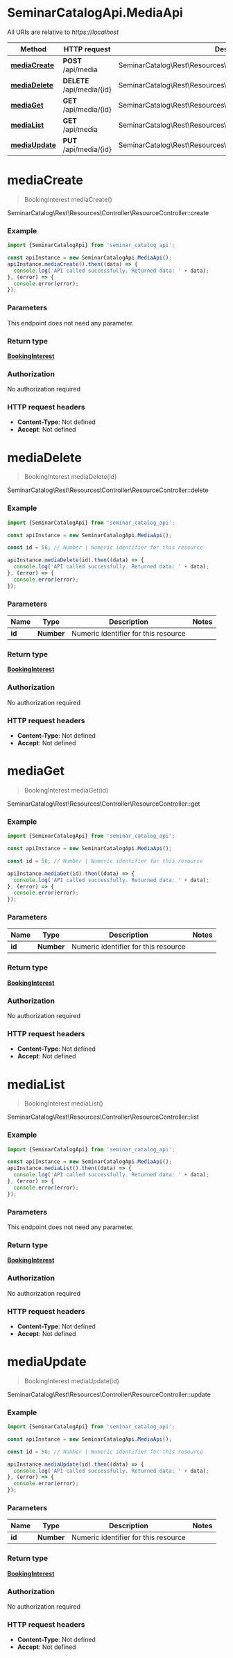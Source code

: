 # SeminarCatalogApi.MediaApi

All URIs are relative to *https://localhost*

Method | HTTP request | Description
------------- | ------------- | -------------
[**mediaCreate**](MediaApi.md#mediaCreate) | **POST** /api/media | SeminarCatalog\\Rest\\Resources\\Controller\\ResourceController::create
[**mediaDelete**](MediaApi.md#mediaDelete) | **DELETE** /api/media/{id} | SeminarCatalog\\Rest\\Resources\\Controller\\ResourceController::delete
[**mediaGet**](MediaApi.md#mediaGet) | **GET** /api/media/{id} | SeminarCatalog\\Rest\\Resources\\Controller\\ResourceController::get
[**mediaList**](MediaApi.md#mediaList) | **GET** /api/media | SeminarCatalog\\Rest\\Resources\\Controller\\ResourceController::list
[**mediaUpdate**](MediaApi.md#mediaUpdate) | **PUT** /api/media/{id} | SeminarCatalog\\Rest\\Resources\\Controller\\ResourceController::update


<a name="mediaCreate"></a>
# **mediaCreate**
> BookingInterest mediaCreate()

SeminarCatalog\\Rest\\Resources\\Controller\\ResourceController::create

### Example
```javascript
import {SeminarCatalogApi} from 'seminar_catalog_api';

const apiInstance = new SeminarCatalogApi.MediaApi();
apiInstance.mediaCreate().then((data) => {
  console.log('API called successfully. Returned data: ' + data);
}, (error) => {
  console.error(error);
});

```

### Parameters
This endpoint does not need any parameter.

### Return type

[**BookingInterest**](BookingInterest.md)

### Authorization

No authorization required

### HTTP request headers

 - **Content-Type**: Not defined
 - **Accept**: Not defined

<a name="mediaDelete"></a>
# **mediaDelete**
> BookingInterest mediaDelete(id)

SeminarCatalog\\Rest\\Resources\\Controller\\ResourceController::delete

### Example
```javascript
import {SeminarCatalogApi} from 'seminar_catalog_api';

const apiInstance = new SeminarCatalogApi.MediaApi();

const id = 56; // Number | Numeric identifier for this resource

apiInstance.mediaDelete(id).then((data) => {
  console.log('API called successfully. Returned data: ' + data);
}, (error) => {
  console.error(error);
});

```

### Parameters

Name | Type | Description  | Notes
------------- | ------------- | ------------- | -------------
 **id** | **Number**| Numeric identifier for this resource | 

### Return type

[**BookingInterest**](BookingInterest.md)

### Authorization

No authorization required

### HTTP request headers

 - **Content-Type**: Not defined
 - **Accept**: Not defined

<a name="mediaGet"></a>
# **mediaGet**
> BookingInterest mediaGet(id)

SeminarCatalog\\Rest\\Resources\\Controller\\ResourceController::get

### Example
```javascript
import {SeminarCatalogApi} from 'seminar_catalog_api';

const apiInstance = new SeminarCatalogApi.MediaApi();

const id = 56; // Number | Numeric identifier for this resource

apiInstance.mediaGet(id).then((data) => {
  console.log('API called successfully. Returned data: ' + data);
}, (error) => {
  console.error(error);
});

```

### Parameters

Name | Type | Description  | Notes
------------- | ------------- | ------------- | -------------
 **id** | **Number**| Numeric identifier for this resource | 

### Return type

[**BookingInterest**](BookingInterest.md)

### Authorization

No authorization required

### HTTP request headers

 - **Content-Type**: Not defined
 - **Accept**: Not defined

<a name="mediaList"></a>
# **mediaList**
> BookingInterest mediaList()

SeminarCatalog\\Rest\\Resources\\Controller\\ResourceController::list

### Example
```javascript
import {SeminarCatalogApi} from 'seminar_catalog_api';

const apiInstance = new SeminarCatalogApi.MediaApi();
apiInstance.mediaList().then((data) => {
  console.log('API called successfully. Returned data: ' + data);
}, (error) => {
  console.error(error);
});

```

### Parameters
This endpoint does not need any parameter.

### Return type

[**BookingInterest**](BookingInterest.md)

### Authorization

No authorization required

### HTTP request headers

 - **Content-Type**: Not defined
 - **Accept**: Not defined

<a name="mediaUpdate"></a>
# **mediaUpdate**
> BookingInterest mediaUpdate(id)

SeminarCatalog\\Rest\\Resources\\Controller\\ResourceController::update

### Example
```javascript
import {SeminarCatalogApi} from 'seminar_catalog_api';

const apiInstance = new SeminarCatalogApi.MediaApi();

const id = 56; // Number | Numeric identifier for this resource

apiInstance.mediaUpdate(id).then((data) => {
  console.log('API called successfully. Returned data: ' + data);
}, (error) => {
  console.error(error);
});

```

### Parameters

Name | Type | Description  | Notes
------------- | ------------- | ------------- | -------------
 **id** | **Number**| Numeric identifier for this resource | 

### Return type

[**BookingInterest**](BookingInterest.md)

### Authorization

No authorization required

### HTTP request headers

 - **Content-Type**: Not defined
 - **Accept**: Not defined

